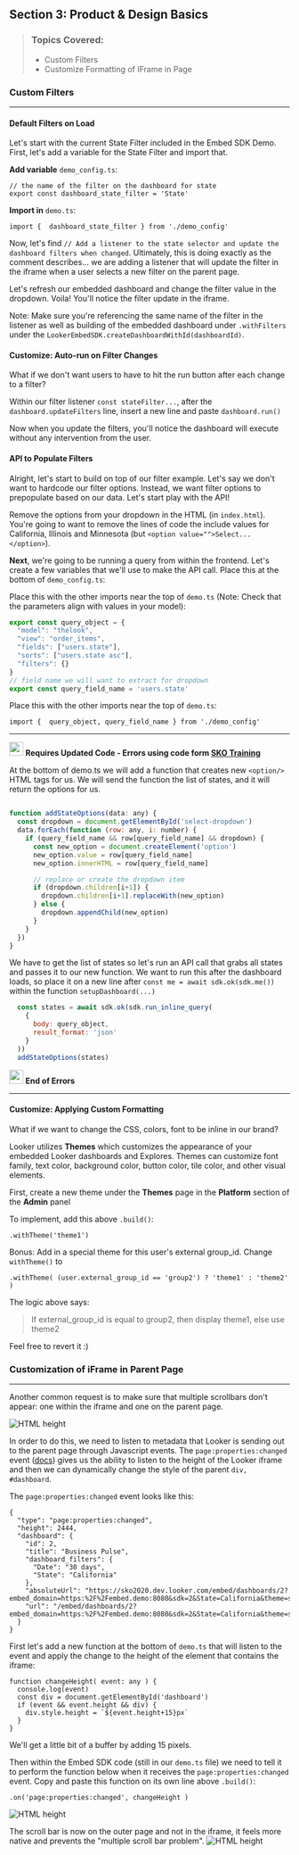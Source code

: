 ## Section 3: Product & Design Basics

> ### Topics Covered:
> * Custom Filters
> * Customize Formatting of IFrame in Page


### Custom Filters
***

#### Default Filters on Load

Let's start with the current State Filter included in the Embed SDK Demo. First, let's add a variable for the State Filter and import that.

**Add variable** `demo_config.ts`:
```
// the name of the filter on the dashboard for state
export const dashboard_state_filter = 'State'
```

**Import in** `demo.ts`:
```
import {  dashboard_state_filter } from './demo_config'
```

Now, let's find `// Add a listener to the state selector and update the dashboard filters when changed`. Ultimately, this is doing exactly as the comment describes... we are adding a listener that will update the filter in the iframe when a user selects a new filter on the parent page.

Let's refresh our embedded dashboard and change the filter value in the dropdown. Voila! You'll notice the filter update in the iframe.

Note: Make sure you're referencing the same name of the filter in the listener as well as building of the embedded dashboard under `.withFilters` under the `LookerEmbedSDK.createDashboardWithId(dashboardId)`.


#### Customize: Auto-run on Filter Changes

What if we don't want users to have to hit the run button after each change to a filter?

Within our filter listener `const stateFilter...`, after the `dashboard.updateFilters` line, insert a new line and paste `dashboard.run()`

Now when you  update the filters, you'll notice the dashboard will execute without any intervention from the user.


#### API to Populate Filters

Alright, let's start to build on top of our filter example. Let's say we don't want to hardcode our filter options. Instead, we want filter options to prepopulate based on our data. Let's start play with the API!

Remove the options from your dropdown in the HTML (in `index.html`). You're going to want to remove the lines of code the include values for California, Illinois and Minnesota (but `<option value="">Select...</option>`).

**Next**, we're going to be running a query from within the frontend.  Let's create a few variables that we'll use to make the API call.  Place this at the bottom of `demo_config.ts`:

Place this with the other imports near the top of `demo.ts` (Note: Check that the parameters align with values in your model):

```js
export const query_object = {
  "model": "thelook",
  "view": "order_items",
  "fields": ["users.state"],
  "sorts": ["users.state asc"],
  "filters": {}
}
// field name we will want to extract for dropdown
export const query_field_name = 'users.state'
```

Place this with the other imports near the top of `demo.ts`:

```
import {  query_object, query_field_name } from './demo_config'
```

***

<img src="https://cdn3.iconfinder.com/data/icons/basicolor-signs-warnings/24/182_warning_notice_error-512.png" height="25" /> **Requires Updated Code - Errors using code form [SKO Training](https://saleseng.dev.looker.com/projects/embed-sdk-sko-markdown/files/section4.md)**


At the bottom of demo.ts we will add a function that creates new `<option/>` HTML tags for us. We will send the function the list of states, and it will return the options for us.

```js

function addStateOptions(data: any) {
  const dropdown = document.getElementById('select-dropdown')
  data.forEach(function (row: any, i: number) {
    if (query_field_name && row[query_field_name] && dropdown) {
      const new_option = document.createElement('option')
      new_option.value = row[query_field_name]
      new_option.innerHTML = row[query_field_name]

      // replace or create the dropdown item
      if (dropdown.children[i+1]) {
        dropdown.children[i+1].replaceWith(new_option)
      } else {
        dropdown.appendChild(new_option)
      }
    }
  })
}
```

We have to get the list of states so let's run an API call that grabs all states and passes it to our new function.  We want to run this after the dashboard loads, so place it on a new line after `const me = await sdk.ok(sdk.me())` within the function `setupDashboard(...)`

```js
  const states = await sdk.ok(sdk.run_inline_query(
    {
      body: query_object,
      result_format: 'json'
    }
  ))
  addStateOptions(states)
```

<img src="https://cdn3.iconfinder.com/data/icons/basicolor-signs-warnings/24/182_warning_notice_error-512.png" height="25" /> **End of Errors**

***

#### Customize: Applying Custom Formatting

What if we want to change the CSS, colors, font to be inline in our brand?

Looker utilizes **Themes** which customizes the appearance of your embedded Looker dashboards and Explores. Themes can customize font family, text color, background color, button color, tile color, and other visual elements.

First, create a new theme under the **Themes** page in the **Platform** section of the **Admin** panel

To implement, add this above `.build()`:

```
.withTheme('theme1')
```

Bonus: Add in a special theme for this user's external group_id. Change `withTheme()` to

```
.withTheme( (user.external_group_id == 'group2') ? 'theme1' : 'theme2' )
```
The logic above says:
> If external\_group_id is equal to group2, then display theme1, else use theme2

Feel free to revert it :)


### Customization of iFrame in Parent Page
***

Another common request is to make sure that multiple scrollbars don't appear:  one within the iframe and one on the parent page.

![HTML height](https://bryan-at-looker.s3.amazonaws.com/images/embed-sdk-sso/section2-height-scroll-before.png)

In order to do this, we need to listen to metadata that Looker is sending out to the parent page through Javascript events. The `page:properties:changed` event ([docs](https://docs.looker.com/reference/embedding/embed-javascript-events#page:properties:changed)) gives us the ability to listen to the height of the Looker iframe and then we can dynamically change the style of the parent `div, #dashboard`.

The `page:properties:changed` event looks like this:

```
{
  "type": "page:properties:changed",
  "height": 2444,
  "dashboard": {
    "id": 2,
    "title": "Business Pulse",
    "dashboard_filters": {
      "Date": "30 days",
      "State": "California"
    },
    "absoluteUrl": "https://sko2020.dev.looker.com/embed/dashboards/2?embed_domain=https:%2F%2Fembed.demo:8080&sdk=2&State=California&theme=sko&Date=30%20days&filter_config=%7B%22Date%22:%5B%7B%22type%22:%22past%22,%22values%22:%5B%7B%22constant%22:%2230%22,%22unit%22:%22day%22%7D,%7B%7D%5D,%22id%22:0%7D%5D,%22State%22:%5B%7B%22type%22:%22%3D%22,%22values%22:%5B%7B%22constant%22:%22California%22%7D,%7B%7D%5D,%22id%22:1%7D%5D%7D",
    "url": "/embed/dashboards/2?embed_domain=https:%2F%2Fembed.demo:8080&sdk=2&State=California&theme=sko&Date=30%20days&filter_config=%7B%22Date%22:%5B%7B%22type%22:%22past%22,%22values%22:%5B%7B%22constant%22:%2230%22,%22unit%22:%22day%22%7D,%7B%7D%5D,%22id%22:0%7D%5D,%22State%22:%5B%7B%22type%22:%22%3D%22,%22values%22:%5B%7B%22constant%22:%22California%22%7D,%7B%7D%5D,%22id%22:1%7D%5D%7D"
  }
}
```

First let's add a new function at the bottom of `demo.ts` that will listen to the event and apply the change to the height of the element that contains the iframe:

```
function changeHeight( event: any ) {
  console.log(event)
  const div = document.getElementById('dashboard')
  if (event && event.height && div) {
    div.style.height = `${event.height+15}px`
  }
}
```

We'll get a little bit of a buffer by adding 15 pixels.

Then within the Embed SDK code (still in our `demo.ts` file) we need to tell it to perform the function below when it receives the `page:properties:changed` event. Copy and paste this function on its own line above `.build()`:

```
.on('page:properties:changed', changeHeight )
```


![HTML height](https://bryan-at-looker.s3.amazonaws.com/images/embed-sdk-sso/section2-height-html.png?raw=true)

The scroll bar is now on the outer page and not in the iframe, it feels more native and prevents the "multiple scroll bar problem".
![HTML height](https://bryan-at-looker.s3.amazonaws.com/images/embed-sdk-sso/section2-height-scroll-after.png)
